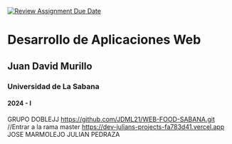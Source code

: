 [![Review Assignment Due Date](https://classroom.github.com/assets/deadline-readme-button-22041afd0340ce965d47ae6ef1cefeee28c7c493a6346c4f15d667ab976d596c.svg)](https://classroom.github.com/a/rwvtBPU9)
# Desarrollo de Aplicaciones Web
## Juan David Murillo
### Universidad de La Sabana
#### 2024 - I
GRUPO DOBLEJJ
https://github.com/JDML21/WEB-FOOD-SABANA.git //Entrar a la rama master
https://dev-julians-projects-fa783d41.vercel.app
JOSE MARMOLEJO
JULIAN PEDRAZA
